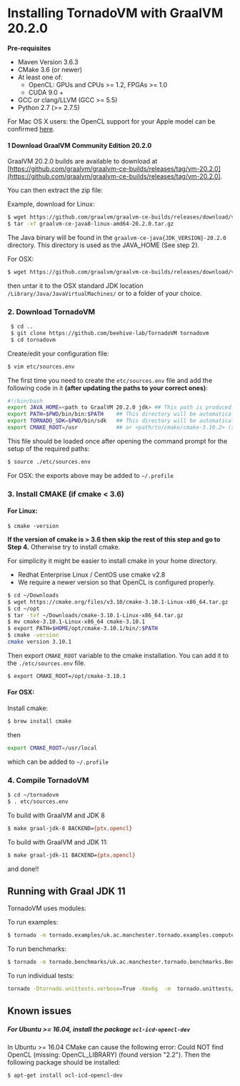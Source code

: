 # Installing TornadoVM with GraalVM 20.2.0

**Pre-requisites**

  * Maven Version 3.6.3
  * CMake 3.6 (or newer)
  * At least one of:
    * OpenCL: GPUs and CPUs >= 1.2, FPGAs >= 1.0
    * CUDA 9.0 +
  * GCC or clang/LLVM (GCC >= 5.5)
  * Python 2.7 (>= 2.7.5)

  For Mac OS X users: the OpenCL support for your Apple model can be confirmed [here](https://support.apple.com/en-gb/HT202823).


#### 1 Download GraalVM Community Edition 20.2.0

GraalVM 20.2.0 builds are available to download at [https://github.com/graalvm/graalvm-ce-builds/releases/tag/vm-20.2.0](https://github.com/graalvm/graalvm-ce-builds/releases/tag/vm-20.2.0).

You can then extract the zip file:

Example, download for Linux:
```bash
$ wget https://github.com/graalvm/graalvm-ce-builds/releases/download/vm-20.2.0/graalvm-ce-java8-linux-amd64-20.2.0.tar.gz
$ tar -xf graalvm-ce-java8-linux-amd64-20.2.0.tar.gz
```
The Java binary will be found in the `graalvm-ce-java{JDK_VERSION}-20.2.0` directory. This directory is used as the JAVA_HOME (See step 2).


For OSX:
```bash
$ wget https://github.com/graalvm/graalvm-ce-builds/releases/download/vm-20.2.0/graalvm-ce-java11-darwin-amd64-20.2.0.tar.gz
```
then untar it to the OSX standard JDK location `/Library/Java/JavaVirtualMachines/` or to a folder of your choice.


### 2. Download TornadoVM

```bash
 $ cd ..
 $ git clone https://github.com/beehive-lab/TornadoVM tornadovm
 $ cd tornadovm
```

Create/edit your configuration file:
```bash
$ vim etc/sources.env
```

The first time you need to create the `etc/sources.env` file and add the following code in it **(after updating the paths to your correct ones)**:

```bash
#!/bin/bash
export JAVA_HOME=<path to GraalVM 20.2.0 jdk> ## This path is produced in Step 1
export PATH=$PWD/bin/bin:$PATH    ## This directory will be automatically generated during Tornado compilation
export TORNADO_SDK=$PWD/bin/sdk   ## This directory will be automatically generated during Tornado compilation
export CMAKE_ROOT=/usr            ## or <path/to/cmake/cmake-3.10.2> (see step 4)
```

This file should be loaded once after opening the command prompt for the setup of the required paths:

```bash
$ source ./etc/sources.env
```
For OSX: the exports above may be added to `~/.profile`

### 3. Install CMAKE (if cmake < 3.6)

#### For Linux:
```
$ cmake -version
```

**If the version of cmake is > 3.6 then skip the rest of this step and go to Step 4.**
Otherwise try to install cmake.

For simplicity it might be easier to install cmake in your home directory.
  * Redhat Enterprise Linux / CentOS use cmake v2.8
  * We require a newer version so that OpenCL is configured properly.

```bash
$ cd ~/Downloads
$ wget https://cmake.org/files/v3.10/cmake-3.10.1-Linux-x86_64.tar.gz
$ cd ~/opt
$ tar -tvf ~/Downloads/cmake-3.10.1-Linux-x86_64.tar.gz
$ mv cmake-3.10.1-Linux-x86_64 cmake-3.10.1
$ export PATH=$HOME/opt/cmake-3.10.1/bin/:$PATH
$ cmake -version
cmake version 3.10.1
```

Then export `CMAKE_ROOT` variable to the cmake installation. You can add it to the `./etc/sources.env` file.

```bash
$ export CMAKE_ROOT=/opt/cmake-3.10.1
```

#### For OSX:

Install cmake:
```bash
$ brew install cmake
```
then

```bash
export CMAKE_ROOT=/usr/local
```
which can be added to `~/.profile`

### 4. Compile TornadoVM

```bash
$ cd ~/tornadovm
$ . etc/sources.env
```

To build with GraalVM and JDK 8

```bash
$ make graal-jdk-8 BACKEND={ptx,opencl}
```

To build with GraalVM and JDK 11:

```bash
$ make graal-jdk-11 BACKEND={ptx,opencl}
```

and done!!


## Running with Graal JDK 11


TornadoVM uses modules:

To run examples:

```bash
$ tornado -m tornado.examples/uk.ac.manchester.tornado.examples.compute.MatrixMultiplication2D 512
```

To run benchmarks:

```bash
$ tornado -m tornado.benchmarks/uk.ac.manchester.tornado.benchmarks.BenchmarkRunner dft
```

To run individual tests:

```bash
tornado -Dtornado.unittests.verbose=True -Xmx6g  -m  tornado.unittests/uk.ac.manchester.tornado.unittests.tools.TornadoTestRunner uk.ac.manchester.tornado.unittests.arrays.TestArrays
```


## Known issues

##### For Ubuntu >= 16.04, install the package  `ocl-icd-opencl-dev`

In Ubuntu >= 16.04 CMake can cause the following error:  Could NOT find OpenCL (missing: OpenCL_LIBRARY) (found version "2.2"). Then the following package should be installed:

```bash
$ apt-get install ocl-icd-opencl-dev
```
